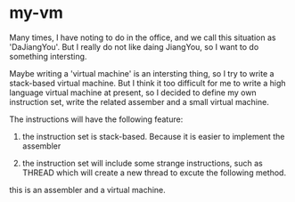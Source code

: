 my-vm
=====

Many times, I have noting to do in the office, and we call this situation as 'DaJiangYou'. But I really do not like daing JiangYou, so I want to do something intersting. 

Maybe writing a 'virtual machine' is an intersting thing, so I try to write a stack-based virtual machine. But I think it too difficult for me to write a 
high language virtual machine at present, so I decided to define my own instruction set, write the related assember and a small virtual machine.

The instructions will have the following feature:

1. the instruction set is stack-based. Because it is easier to implement the assembler

2. the instruction set will include some strange instructions, such as THREAD 
which will create a new thread to excute the following method.

this is an assembler and a virtual machine.
